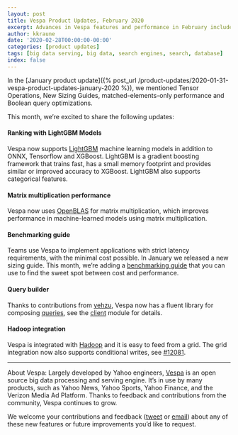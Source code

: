 ```yaml
---
layout: post
title: Vespa Product Updates, February 2020
excerpt: Advances in Vespa features and performance in February include LightGBM support, improved tensor performance, benchmarking guide and query builder library
author: kkraune
date: '2020-02-28T00:00:00-00:00'
categories: [product updates]
tags: [big data serving, big data, search engines, search, database]
index: false
---
```


In the [January product update]({% post_url /product-updates/2020-01-31-vespa-product-updates-january-2020 %}),
we mentioned Tensor Operations, New Sizing Guides, matched-elements-only performance and Boolean query optimizations.

This month, we’re excited to share the following updates:


#### Ranking with LightGBM Models
Vespa now supports [LightGBM](https://docs.vespa.ai/en/lightgbm.html) machine learning models
in addition to ONNX, Tensorflow and XGBoost.
LightGBM is a gradient boosting framework that trains fast, has a small memory footprint and provides similar or improved accuracy to XGBoost. LightGBM also supports categorical features.


#### Matrix multiplication performance
Vespa now uses [OpenBLAS](https://www.openblas.net/) for matrix multiplication,
which improves performance in machine-learned models using matrix multiplication.


#### Benchmarking guide
Teams use Vespa to implement applications with strict latency requirements, with the minimal cost possible.
In January we released a new sizing guide.
This month, we’re adding a [benchmarking guide](https://docs.vespa.ai/en/performance/vespa-benchmarking.html)
that you can use to find the sweet spot between cost and performance.


#### Query builder
Thanks to contributions from [yehzu](https://github.com/vespa-engine/vespa/commits?author=yehzu),
Vespa now has a fluent library for composing [queries](https://docs.vespa.ai/en/query-language.html),
see the [client](https://github.com/vespa-engine/vespa/tree/master/client) module for details.


#### Hadoop integration
Vespa is integrated with [Hadoop](https://docs.vespa.ai/en/feed-using-hadoop-pig-oozie.html) and it is easy to feed from a grid.
The grid integration now also supports conditional writes, see [#12081](https://github.com/vespa-engine/vespa/pull/12081). 


___
About Vespa: Largely developed by Yahoo engineers,
[Vespa](https://github.com/vespa-engine/vespa) is an open source big data processing and serving engine.
It’s in use by many products, such as Yahoo News, Yahoo Sports, Yahoo Finance, and the Verizon Media Ad Platform.
Thanks to feedback and contributions from the community, Vespa continues to grow.

We welcome your contributions and feedback ([tweet](https://twitter.com/vespaengine)
or [email](mailto:info@vespa.ai)) about any of these new features or future improvements you’d like to request.
